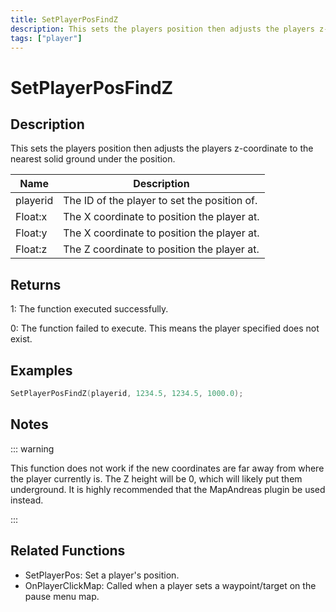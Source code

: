 ```yaml
---
title: SetPlayerPosFindZ
description: This sets the players position then adjusts the players z-coordinate to the nearest solid ground under the position.
tags: ["player"]
---
```


# SetPlayerPosFindZ

## Description

This sets the players position then adjusts the players z-coordinate to the nearest solid ground under the position.

| Name     | Description                                  |
| -------- | -------------------------------------------- |
| playerid | The ID of the player to set the position of. |
| Float:x  | The X coordinate to position the player at.  |
| Float:y  | The X coordinate to position the player at.  |
| Float:z  | The Z coordinate to position the player at.  |

## Returns

1: The function executed successfully.

0: The function failed to execute. This means the player specified does not exist.

## Examples

```c
SetPlayerPosFindZ(playerid, 1234.5, 1234.5, 1000.0);
```

## Notes

::: warning

This function does not work if the new coordinates are far away from where the player currently is. The Z height will be 0, which will likely put them underground. It is highly recommended that the MapAndreas plugin be used instead.

:::

## Related Functions

- SetPlayerPos: Set a player's position.
- OnPlayerClickMap: Called when a player sets a waypoint/target on the pause menu map.

